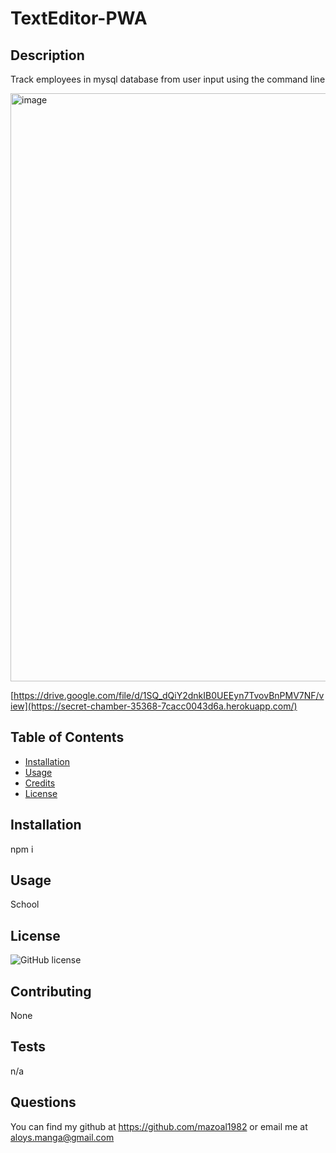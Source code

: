 # TextEditor-PWA


## Description

Track employees in mysql database from user input using the command line

<img width="941" alt="image" src="https://github.com/mazoal1982/TextEditor-PWA/assets/91248776/a793c35f-2641-4d4b-8f1a-6389cd98296e">


[https://drive.google.com/file/d/1SQ_dQiY2dnkIB0UEEyn7TvovBnPMV7NF/view](https://secret-chamber-35368-7cacc0043d6a.herokuapp.com/)
## Table of Contents 
- [Installation](#installation)
- [Usage](#usage)
- [Credits](#credits)
- [License](#license)
 

 
## Installation
 
npm i
 
## Usage
 
School
 
## License
 

  ![GitHub license](https://img.shields.io/badge/license-MIT-blue.svg)
  
 
## Contributing
 
None 
 
## Tests
 
n/a
 
## Questions
 
 You can find my github at https://github.com/mazoal1982 or email me at aloys.manga@gmail.com
